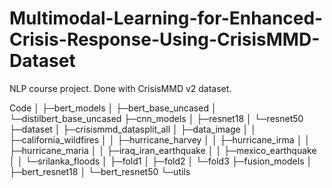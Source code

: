 # Multimodal-Learning-for-Enhanced-Crisis-Response-Using-CrisisMMD-Dataset
NLP course project. Done with CrisisMMD v2 dataset.

Code
│ 
├─bert_models
│  ├─bert_base_uncased
│  └─distilbert_base_uncased
├─cnn_models
│  ├─resnet18
│  └─resnet50
├─dataset
│  ├─crisismmd_datasplit_all
│  ├─data_image
│  │  ├─california_wildfires
│  │  ├─hurricane_harvey
│  │  ├─hurricane_irma
│  │  ├─hurricane_maria
│  │  ├─iraq_iran_earthquake
│  │  ├─mexico_earthquake
│  │  └─srilanka_floods
│  ├─fold1
│  ├─fold2
│  └─fold3
├─fusion_models
│  ├─bert_resnet18
│  └─bert_resnet50
└─utils

